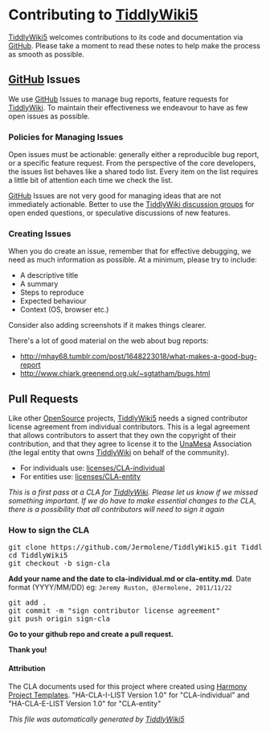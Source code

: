 <h1 class=''>Contributing to <a class=' tw-tiddlylink tw-tiddlylink-resolves' href='http://tiddlywiki.com/static/TiddlyWiki5.html'>TiddlyWiki5</a></h1><p><a class=' tw-tiddlylink tw-tiddlylink-resolves' href='http://tiddlywiki.com/static/TiddlyWiki5.html'>TiddlyWiki5</a> welcomes contributions to its code and documentation via <a class='tw-tiddlylink-external' href='https://github.com/Jermolene/TiddlyWiki5' target='_blank'>GitHub</a>. Please take a moment to read these notes to help make the process as smooth as possible.</p><h2 class=''><a class=' tw-tiddlylink tw-tiddlylink-missing' href='http://tiddlywiki.com/static/GitHub.html'>GitHub</a> Issues</h2><p>We use <a class=' tw-tiddlylink tw-tiddlylink-missing' href='http://tiddlywiki.com/static/GitHub.html'>GitHub</a> Issues to manage bug reports, feature requests for <a class=' tw-tiddlylink tw-tiddlylink-resolves' href='http://tiddlywiki.com/static/TiddlyWiki.html'>TiddlyWiki</a>. To maintain their effectiveness we endeavour to have as few open issues as possible.</p><h3 class=''>Policies for Managing Issues</h3><p>Open issues must be actionable: generally either a reproducible bug report, or a specific feature request. From the perspective of the core developers, the issues list behaves like a shared todo list. Every item on the list requires a little bit of attention each time we check the list.</p><p><a class=' tw-tiddlylink tw-tiddlylink-missing' href='http://tiddlywiki.com/static/GitHub.html'>GitHub</a> Issues are not very good for managing ideas that are not immediately actionable. Better to use the <a class=' tw-tiddlylink tw-tiddlylink-resolves' href='http://tiddlywiki.com/static/Community.html'>TiddlyWiki discussion groups</a> for open ended questions, or speculative discussions of new features.</p><h3 class=''>Creating Issues</h3><p>When you do create an issue, remember that for effective debugging, we need as much information as possible. At a minimum, please try to include:</p><ul><li>A descriptive title</li><li>A summary</li><li>Steps to reproduce</li><li>Expected behaviour</li><li>Context (OS, browser etc.)</li></ul><p>Consider also adding screenshots if it makes things clearer.</p><p>There's a lot of good material on the web about bug reports:</p><ul><li><a class='tw-tiddlylink-external' href='http://mhay68.tumblr.com/post/1648223018/what-makes-a-good-bug-report' target='_blank'>http://mhay68.tumblr.com/post/1648223018/what-makes-a-good-bug-report</a></li><li><a class='tw-tiddlylink-external' href='http://www.chiark.greenend.org.uk/~sgtatham/bugs.html' target='_blank'>http://www.chiark.greenend.org.uk/~sgtatham/bugs.html</a></li></ul><h2 class=''>Pull Requests</h2><p>Like other <a class=' tw-tiddlylink tw-tiddlylink-resolves' href='http://tiddlywiki.com/static/OpenSource.html'>OpenSource</a> projects, <a class=' tw-tiddlylink tw-tiddlylink-resolves' href='http://tiddlywiki.com/static/TiddlyWiki5.html'>TiddlyWiki5</a> needs a signed contributor license agreement from individual contributors. This is a legal agreement that allows contributors  to assert that they own the copyright of their contribution, and that they agree to license it to the <a class=' tw-tiddlylink tw-tiddlylink-missing' href='http://tiddlywiki.com/static/UnaMesa.html'>UnaMesa</a> Association (the legal entity that owns <a class=' tw-tiddlylink tw-tiddlylink-resolves' href='http://tiddlywiki.com/static/TiddlyWiki.html'>TiddlyWiki</a> on behalf of the community).</p><ul><li>For individuals use: <a class='tw-tiddlylink-external' href='https://github.com/Jermolene/TiddlyWiki5/tree/master/licenses/cla-individual.md' target='_blank'>licenses/CLA-individual</a></li><li>For entities use: <a class='tw-tiddlylink-external' href='https://github.com/Jermolene/TiddlyWiki5/tree/master/licenses/cla-entity.md' target='_blank'>licenses/CLA-entity</a></li></ul><p><em>This is a first pass at a CLA for <a class=' tw-tiddlylink tw-tiddlylink-resolves' href='http://tiddlywiki.com/static/TiddlyWiki.html'>TiddlyWiki</a>. Please let us know if we missed something important. If we do have to make essential changes to the CLA, there is a possibility that all contributors will need to sign it again</em></p><h3 class=''>How to sign the CLA</h3><pre>git clone https://github.com/Jermolene/TiddlyWiki5.git TiddlyWiki5
cd TiddlyWiki5
git checkout -b sign-cla</pre><p><strong>Add your name and the date to cla-individual.md or cla-entity.md</strong>. Date format (YYYY/MM/DD)
eg: <code>Jeremy Ruston, @Jermolene, 2011/11/22</code></p><pre>git add .
git commit -m &quot;sign contributor license agreement&quot;
git push origin sign-cla</pre><p><strong>Go to your github repo and create a pull request.</strong></p><p><strong>Thank you!</strong></p><h4 class=''>Attribution</h4><p>The CLA documents used for this project where created using <a class='tw-tiddlylink-external' href='http://www.harmonyagreements.org' target='_blank'>Harmony Project Templates</a>. &quot;HA-CLA-I-LIST Version 1.0&quot; for &quot;CLA-individual&quot; and &quot;HA-CLA-E-LIST Version 1.0&quot; for &quot;CLA-entity&quot;
</p><p><em>This file was automatically generated by <a class=' tw-tiddlylink tw-tiddlylink-resolves' href='http://tiddlywiki.com/static/TiddlyWiki5.html'>TiddlyWiki5</a></em>
</p>